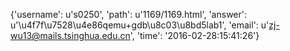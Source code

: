 {'username': u's0250', 'path': u'1169/1169.html', 'answer': u'\u4f7f\u7528\u4e86qemu+gdb\u8c03\u8bd5lab1', 'email': u'zj-wu13@mails.tsinghua.edu.cn', 'time': '2016-02-28:15:41:26'}